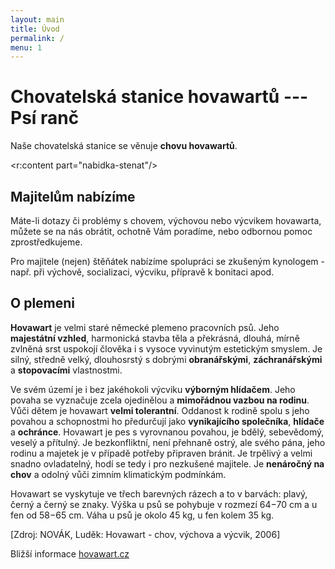 ```yaml
---
layout: main
title: Úvod
permalink: /
menu: 1
---
```


# Chovatelská stanice hovawartů --- Psí&nbsp;ranč
Naše chovatelská stanice se věnuje **chovu hovawartů**.

<r:content part="nabidka-stenat"/>

## Majitelům nabízíme

Máte-li dotazy či problémy s chovem, výchovou nebo výcvikem hovawarta, můžete se na nás obrátit, ochotně Vám poradíme, nebo odbornou pomoc zprostředkujeme.

Pro majitele (nejen) štěňátek nabízíme spolupráci se zkušeným kynologem - např. při výchově, socializaci, výcviku, přípravě k bonitaci apod.

## O plemeni
**Hovawart** je velmi staré německé plemeno pracovních psů. Jeho **majestátní vzhled**, harmonická stavba těla a překrásná, dlouhá, mírně zvlněná srst uspokojí člověka i s vysoce vyvinutým estetickým smyslem. Je silný, středně velký, dlouhosrstý s dobrými **obranářskými**, **záchranářskými** a **stopovacími** vlastnostmi.

<!-- <r:snippet name="fb_page_like"/> -->
<!-- <r:content part="fotky"/> -->

Ve svém území je i bez jakéhokoli výcviku **výborným hlídačem**. Jeho povaha se vyznačuje zcela ojedinělou a **mimořádnou vazbou na rodinu**. Vůči dětem je hovawart **velmi tolerantní**. Oddanost k rodině spolu s jeho povahou a schopnostmi ho předurčují jako **vynikajícího společníka**, **hlídače** a **ochránce**. Hovawart je pes s vyrovnanou povahou, je bdělý, sebevědomý, veselý a přítulný. Je bezkonfliktní, není přehnaně ostrý, ale svého pána, jeho rodinu a majetek je v případě potřeby připraven bránit. Je trpělivý a velmi snadno ovladatelný, hodí se tedy i pro nezkušené majitele.
Je **nenáročný na chov** a odolný vůči zimním klimatickým  podmínkám.
<!-- <r:content part="fotky2"/> -->

Hovawart se vyskytuje ve třech barevných rázech a to v barvách: plavý, černý a černý se znaky. Výška u psů se pohybuje v rozmezí 64−70 cm a u fen od 58−65 cm. Váha  u psů je  okolo 45 kg, u fen kolem 35 kg.

\[Zdroj: NOVÁK, Luděk: Hovawart - chov, výchova a výcvik, 2006\]

Bližší informace [hovawart.cz](http://www.hovawart.cz/hovawart/)
